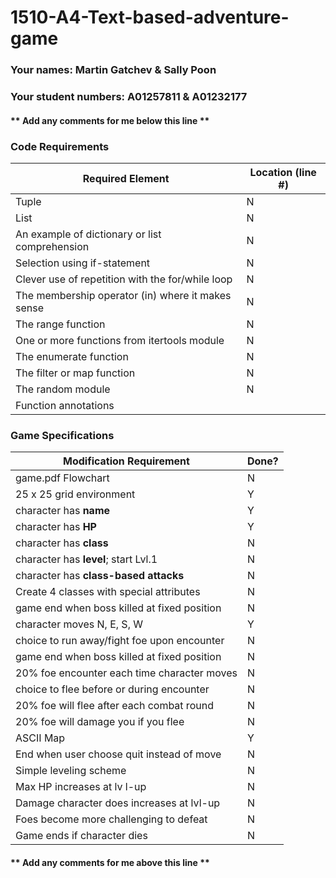 # 1510-A4-Text-based-adventure-game

### Your names: Martin Gatchev & Sally Poon

### Your student numbers: A01257811 & A01232177

#### ** Add any comments for me below this line **

### Code Requirements

| Required Element                             | Location (line #) |
|       -----                                        | ---   |
| Tuple                                              |   N   |
| List                                               |   N   |
| An example of dictionary or list comprehension     |   N   |
| Selection using if-statement                       |   N   |
| Clever use of repetition with the for/while loop   |   N   |
| The membership operator (in) where it makes sense  |   N   |
| The range function                                 |   N   |
| One or more functions from itertools module        |   N   |
| The enumerate function                             |   N   |
| The filter or map function                         |   N   |
| The random module                                  |   N   |
| Function annotations                               |       |


### Game Specifications

| Modification Requirement                     | Done? |
|       -----                                  | ---   |
| game.pdf Flowchart                           |   N   |
| 25 x 25 grid environment                     |   Y   |
| character has **name**                       |   Y   |
| character has **HP**                         |   Y   |
| character has **class**                      |   N   |
| character has **level**; start Lvl.1         |   N   |
| character has **class-based attacks**        |   N   |
| Create 4 classes with special attributes     |   N   |
| game end when boss killed at fixed position  |   N   |
| character moves N, E, S, W                   |   Y   |
| choice to run away/fight foe upon encounter  |   N   |
| game end when boss killed at fixed position  |   N   |
| 20% foe encounter each time character moves  |   N   |
| choice to flee before or during encounter    |   N   |
| 20% foe will flee after each combat round    |   N   |
| 20% foe will damage you if you flee          |   N   |
| ASCII Map                                    |   Y   |
| End when user choose quit instead of move    |   N   |
| Simple leveling scheme                       |   N   |
| Max HP increases at lv  l-up                 |   N   |
| Damage character does increases at lvl-up    |   N   |
| Foes become more challenging to defeat       |   N   |
| Game ends if character dies                  |   N   |


#### ** Add any comments for me above this line **
